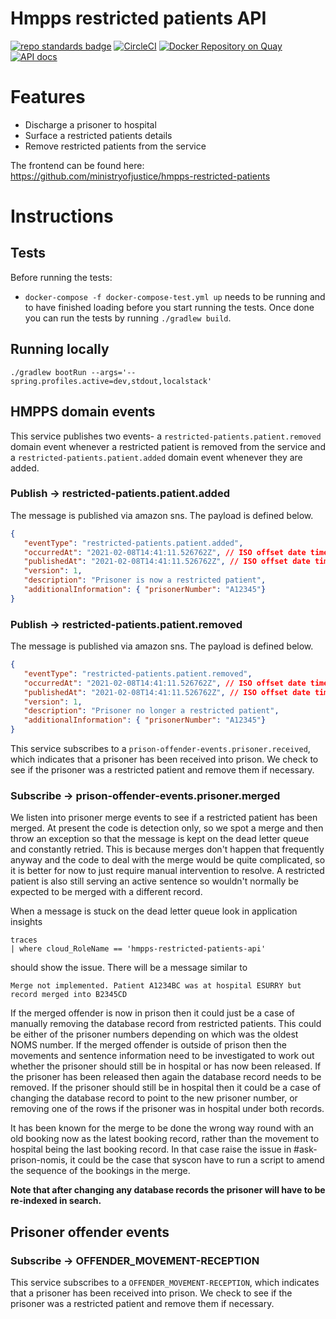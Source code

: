 # Hmpps restricted patients API
[![repo standards badge](https://img.shields.io/badge/endpoint.svg?&style=flat&logo=github&url=https%3A%2F%2Foperations-engineering-reports.cloud-platform.service.justice.gov.uk%2Fapi%2Fv1%2Fcompliant_public_repositories%2Fhmpps-restricted-patients-api)](https://operations-engineering-reports.cloud-platform.service.justice.gov.uk/public-report/hmpps-restricted-patients-api "Link to report")
[![CircleCI](https://circleci.com/gh/ministryofjustice/hmpps-restricted-patients-api/tree/main.svg?style=svg)](https://circleci.com/gh/ministryofjustice/hmpps-restricted-patients-api)
[![Docker Repository on Quay](https://img.shields.io/badge/quay.io-repository-2496ED.svg?logo=docker)](https://quay.io/repository/hmpps/hmpps-restricted-patients-api)
[![API docs](https://img.shields.io/badge/API_docs_-view-85EA2D.svg?logo=swagger)](https://restricted-patients-api-dev.hmpps.service.justice.gov.uk/swagger-ui/index.html)

# Features
* Discharge a prisoner to hospital 
* Surface a restricted patients details
* Remove restricted patients from the service 

The frontend can be found here: <https://github.com/ministryofjustice/hmpps-restricted-patients>

# Instructions
## Tests
Before running the tests:
 - `docker-compose -f docker-compose-test.yml up` needs to be running and to have finished loading 
before you start running the tests. Once done you can run the tests by running `./gradlew build`.

## Running locally 
`./gradlew bootRun --args='--spring.profiles.active=dev,stdout,localstack'`

## HMPPS domain events
This service publishes two events- a `restricted-patients.patient.removed` domain event whenever a restricted patient 
is removed from the service and a `restricted-patients.patient.added` domain event whenever they are added.

### Publish -> restricted-patients.patient.added
The message is published via amazon sns. The payload is defined below. 
```json
{
   "eventType": "restricted-patients.patient.added",
   "occurredAt": "2021-02-08T14:41:11.526762Z", // ISO offset date time when the restricted patient was added
   "publishedAt": "2021-02-08T14:41:11.526762Z", // ISO offset date time when the event was published
   "version": 1, 
   "description": "Prisoner is now a restricted patient",   
   "additionalInformation": { "prisonerNumber": "A12345"}     
}
```
### Publish -> restricted-patients.patient.removed
The message is published via amazon sns. The payload is defined below. 
```json
{
   "eventType": "restricted-patients.patient.removed",
   "occurredAt": "2021-02-08T14:41:11.526762Z", // ISO offset date time when the restricted patient was removed
   "publishedAt": "2021-02-08T14:41:11.526762Z", // ISO offset date time when the event was published
   "version": 1, 
   "description": "Prisoner no longer a restricted patient",    
   "additionalInformation": { "prisonerNumber": "A12345"}     
}
```

This service subscribes to a `prison-offender-events.prisoner.received`, which indicates that a prisoner has been
received into prison.  We check to see if the prisoner was a restricted patient and remove them if necessary.

### Subscribe -> prison-offender-events.prisoner.merged
We listen into prisoner merge events to see if a restricted patient has been merged.  At present the code is detection
only, so we spot a merge and then throw an exception so that the message is kept on the dead letter queue and constantly
retried.  This is because merges don't happen that frequently anyway and the code to deal with the merge would be
quite complicated, so it is better for now to just require manual intervention to resolve.  A restricted patient is
also still serving an active sentence so wouldn't normally be expected to be merged with a different record.

When a message is stuck on the dead letter queue look in application insights
```
traces
| where cloud_RoleName == 'hmpps-restricted-patients-api'
```
should show the issue.  There will be a message similar to
```
Merge not implemented. Patient A1234BC was at hospital ESURRY but record merged into B2345CD
```
If the merged offender is now in prison then it could just be a case of manually removing the database
record from restricted patients. This could be either of the prisoner numbers depending on which was the oldest NOMS
number.
If the merged offender is outside of prison then the movements and sentence information need to be investigated to work
out whether the prisoner should still be in hospital or has now been released.  If the prisoner has been released then
again the database record needs to be removed.  If the prisoner should still be in hospital then it could be a case of
changing the database record to point to the new prisoner number, or removing one of the rows if the prisoner was in
hospital under both records.

It has been known for the merge to be done the wrong way round with an old booking now as the latest booking record,
rather than the movement to hospital being the last booking record.  In that case raise the issue in #ask-prison-nomis,
it could be the case that syscon have to run a script to amend the sequence of the bookings in the merge.

**Note that after changing any database records the prisoner will have to be re-indexed in search.**

## Prisoner offender events
### Subscribe -> OFFENDER_MOVEMENT-RECEPTION

This service subscribes to a `OFFENDER_MOVEMENT-RECEPTION`, which indicates that a prisoner has been
received into prison.  We check to see if the prisoner was a restricted patient and remove them if necessary.
